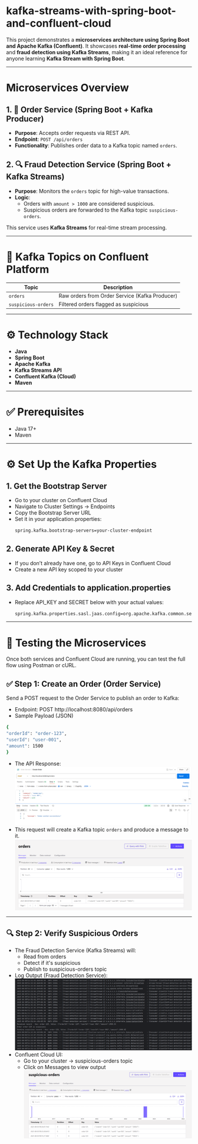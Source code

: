 # kafka-streams-with-spring-boot-and-confluent-cloud

This project demonstrates a **microservices architecture using Spring Boot and Apache Kafka (Confluent)**. It showcases **real-time order processing** and **fraud detection using Kafka Streams**, making it an ideal reference for anyone learning **Kafka Stream with Spring Boot**.

---

# Microservices Overview

## 1. 🛒 Order Service (Spring Boot + Kafka Producer)

- **Purpose**: Accepts order requests via REST API.
- **Endpoint**: `POST /api/orders`
- **Functionality**: Publishes order data to a Kafka topic named `orders`.

## 2. 🔍 Fraud Detection Service (Spring Boot + Kafka Streams)

- **Purpose**: Monitors the `orders` topic for high-value transactions.
- **Logic**:
    - Orders with `amount > 1000` are considered suspicious.
    - Suspicious orders are forwarded to the Kafka topic `suspicious-orders`.

This service uses **Kafka Streams** for real-time stream processing.

---

# 🔗 Kafka Topics on Confluent Platform

| Topic               | Description                                   |
|--------------------|-----------------------------------------------|
| `orders`           | Raw orders from Order Service (Kafka Producer) |
| `suspicious-orders`| Filtered orders flagged as suspicious         |

---

# ⚙️ Technology Stack

- **Java**
- **Spring Boot**
- **Apache Kafka**
- **Kafka Streams API**
- **Confluent Kafka (Cloud)**
- **Maven**

---

# ✅ Prerequisites

- Java 17+
- Maven

---

# ⚙️ Set Up the Kafka Properties

## 1. Get the Bootstrap Server
- Go to your cluster on Confluent Cloud
- Navigate to Cluster Settings → Endpoints
- Copy the Bootstrap Server URL
- Set it in your application.properties:
  ```bash
  spring.kafka.bootstrap-servers=your-cluster-endpoint
  ```

## 2. Generate API Key & Secret
- If you don’t already have one, go to API Keys in Confluent Cloud
- Create a new API key scoped to your cluster

## 3. Add Credentials to application.properties
- Replace API_KEY and SECRET below with your actual values:
  ```bash
  spring.kafka.properties.sasl.jaas.config=org.apache.kafka.common.security.plain.PlainLoginModule required username='API_KEY' password='SECRET';
  ```

---

# 🧪 Testing the Microservices

Once both services and Confluent Cloud are running, you can test the full flow using Postman or cURL.

## ✅ Step 1: Create an Order (Order Service)
Send a POST request to the Order Service to publish an order to Kafka:
- Endpoint: POST http://localhost:8080/api/orders
- Sample Payload (JSON)
```bash
{
"orderId": "order-123",
"userId": "user-001",
"amount": 1500
}
```
- The API Response:
  ![order_api_response.png](screenshots/order_api_response.png)
- This request will create a Kafka topic `orders` and produce a message to it.
  ![kafka_topic_order.png](screenshots/kafka_topic_order.png)

---

## 🔍 Step 2: Verify Suspicious Orders

- The Fraud Detection Service (Kafka Streams) will:
  - Read from orders
  - Detect if it's suspicious
  - Publish to suspicious-orders topic
- Log Output (Fraud Detection Service):
  ![suspicious_log_output.png](screenshots/suspicious_log_output.png)
- Confluent Cloud UI:
  - Go to your cluster → suspicious-orders topic
  - Click on Messages to view output
  ![kafka_topic_suspicious_orders.png](screenshots/kafka_topic_suspicious_orders.png)
  




